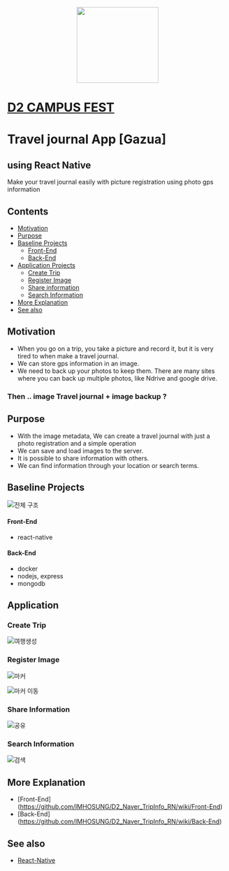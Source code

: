 <p align="center">
<img src="https://github.com/IMHOSUNG/D2_Naver_TripInfo_RN/blob/master/src/assets/logo.png" width="187" height="174"/>
</p>


# [D2 CAMPUS FEST ](http://d2campusfest.kr/7th/) 

#   Travel journal App  [Gazua]
## using React Native
Make your travel journal easily with picture registration using photo gps information

## Contents
- [Motivation](#motivation)
- [Purpose](#purpose)
- [Baseline Projects](#baseline-projects)
  - [Front-End](#front-end)
  - [Back-End](#back-end)
- [Application Projects](#application-projects)
  - [Create Trip](#create-trip)
  - [Register Image](#register-image)
  - [Share information](#share-information)
  - [Search Information](#search-information)
- [More Explanation](#more-explanation)
- [See also](#see-also)

## Motivation

-   When you go on a trip, you take a picture and record it, but it is very tired to when make a travel journal.
-  We can store gps information in an image.
-  We need to back up your photos to keep them. There are many sites where you can back up multiple photos, like Ndrive and google drive.

### Then ..   image Travel journal + image backup ?

## Purpose
-   With the image metadata, We can create a travel journal with just a photo registration and a simple operation
-  We can save and load images to the server.
-  It is possible to share information with others.
-   We can find information through your location or search terms.

## Baseline Projects
![전체 구조](https://github.com/IMHOSUNG/D2_Naver_TripInfo_RN/blob/master/Example/model.JPG)
#### Front-End
- react-native
#### Back-End
- docker
- nodejs, express
- mongodb

## Application

### Create Trip
![여행생성](https://github.com/IMHOSUNG/D2_Naver_TripInfo_RN/blob/master/Example/createtrip.gif)

### Register Image
![마커](https://github.com/IMHOSUNG/D2_Naver_TripInfo_RN/blob/master/Example/markeradd.gif)

![마커 이동](https://github.com/IMHOSUNG/D2_Naver_TripInfo_RN/blob/master/Example/marker.gif)

### Share Information
![공유](https://github.com/IMHOSUNG/D2_Naver_TripInfo_RN/blob/master/Example/share.gif)

### Search Information
![검색](https://github.com/IMHOSUNG/D2_Naver_TripInfo_RN/blob/master/Example/search.gif)

## More Explanation

- [Front-End] (https://github.com/IMHOSUNG/D2_Naver_TripInfo_RN/wiki/Front-End)
- [Back-End] (https://github.com/IMHOSUNG/D2_Naver_TripInfo_RN/wiki/Back-End)

## See also

- [React-Native](https://facebook.github.io/react-native/)

